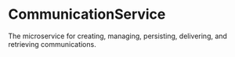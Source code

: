 # CommunicationService
The microservice for creating, managing, persisting, delivering, and retrieving communications.
